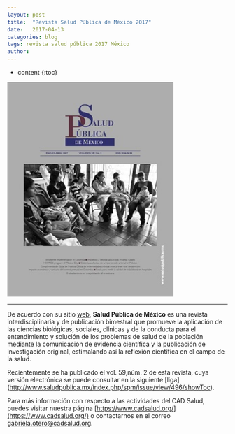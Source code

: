 ```yaml
---
layout: post
title:  "Revista Salud Pública de México 2017"
date:   2017-04-13
categories: blog
tags: revista salud pública 2017 México
author: 
---
```

* content
{:toc}

<img src="/images-post/2017-04-13_revista/revistasalud.jpg" width="380" align="midle"> 


----

De acuerdo con su sitio [web](http://www.saludpublica.mx/index.php/spm/index), **Salud Pública de México** es una revista 
interdisciplinaria y de publicación bimestral que promueve la aplicación de las ciencias biológicas, sociales, clínicas y de la conducta para el entendimiento y 
solución de los problemas de salud de la población mediante la comunicación de evidencia científica y la publicación de investigación original, 
estimalando así la reflexión científica en el campo de la salud.

Recientemente se ha publicado el vol. 59,núm. 2 de esta revista, cuya versión electrónica se puede consultar en la siguiente [liga]
(http://www.saludpublica.mx/index.php/spm/issue/view/496/showToc).

Para más información con respecto a las actividades del CAD Salud, puedes visitar nuestra página 
[https://www.cadsalud.org/](https://www.cadsalud.org/) o contactarnos en el correo gabriela.otero@cadsalud.org.

